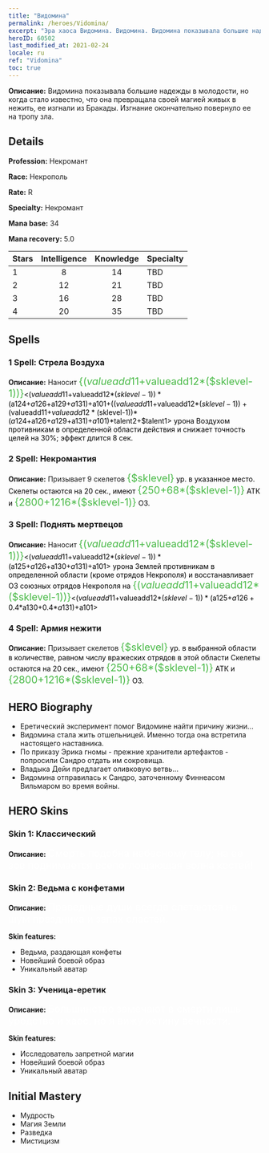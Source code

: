 ```yaml
---
title: "Видомина"
permalink: /heroes/Vidomina/
excerpt: "Эра хаоса Видомина. Видомина. Видомина показывала большие надежды в молодости, но когда стало известно, что она превращала своей магией живых в нежить, ее изгнали из Бракады. Изгнание окончательно повернуло ее на тропу зла."
heroID: 60502
last_modified_at: 2021-02-24
locale: ru
ref: "Vidomina"
toc: true
---
```

 **Описание:** Видомина показывала большие надежды в молодости, но когда стало известно, что она превращала своей магией живых в нежить, ее изгнали из Бракады. Изгнание окончательно повернуло ее на тропу зла.
## Details
 **Profession:** Некромант

 **Race:** Некрополь

 **Rate:** R

 **Specialty:** Некромант

 **Mana base:** 34

 **Mana recovery:** 5.0


  | Stars   |  Intelligence  |    Knowledge   |      Specialty     |
  |---------|:---------------:|:---------------:|--------------------|
  |    1    | 8 | 14 | TBD |
  |    2    | 12 | 21 | TBD |
  |    3    | 16 | 28 | TBD |
  |    4    | 20 | 35 | TBD |

## Spells
### 1 Spell: Стрела Воздуха
 **Описание:** Наносит <span style="color: #48b946;font-size:20px">{($valueadd11+$valueadd12*($sklevel-1))}</span><span style="color: black"><($valueadd11+$valueadd12*($sklevel-1))*($a124+$a126+$a129+$a131)+$a101+(($valueadd11+$valueadd12*($sklevel-1))+($valueadd11+$valueadd12*($sklevel-1))*($a124+$a126+$a129+$a131)+$a101)*$talent2+$talent1> урона Воздухом противникам в определенной области действия и снижает точность целей на 30%; эффект длится 8 сек.

### 2 Spell: Некромантия
 **Описание:** Призывает 9 скелетов <span style="color: #48b946;font-size:20px">{$sklevel}</span><span style="color: black"> ур. в указанное место. Скелеты остаются на 20 сек., имеют <span style="color: #48b946;font-size:20px">{250+68*($sklevel-1)}</span><span style="color: black"> АТК и <span style="color: #48b946;font-size:20px">{2800+1216*($sklevel-1)}</span><span style="color: black"> ОЗ.

### 3 Spell: Поднять мертвецов
 **Описание:** Наносит <span style="color: #48b946;font-size:20px">{($valueadd11+$valueadd12*($sklevel-1))}</span><span style="color: black"><($valueadd11+$valueadd12*($sklevel-1))*($a125+$a126+$a130+$a131)+$a101> урона Землей противникам в определенной области (кроме отрядов Некрополя) и восстанавливает ОЗ союзных отрядов Некрополя на <span style="color: #48b946;font-size:20px">{($valueadd11+$valueadd12*($sklevel-1))}</span><span style="color: black"><($valueadd11+$valueadd12*($sklevel-1))*($a125+$a126+0.4*$a130+0.4*$a131)+$a101>

### 4 Spell: Армия нежити
 **Описание:** Призывает скелетов <span style="color: #48b946;font-size:20px">{$sklevel}</span><span style="color: black"> ур. в выбранной области в количестве, равном числу вражеских отрядов в этой области Скелеты остаются на 20 сек., имеют <span style="color: #48b946;font-size:20px">{250+68*($sklevel-1)}</span><span style="color: black"> АТК и <span style="color: #48b946;font-size:20px">{2800+1216*($sklevel-1)}</span><span style="color: black"> ОЗ.


## HERO Biography
   - Еретический эксперимент помог Видомине найти причину жизни...
   - Видомина стала жить отшельницей. Именно тогда она встретила настоящего наставника.
   - По приказу Эрика гномы - прежние хранители артефактов - попросили Сандро отдать им сокровища.
   - Владыка Дейи предлагает оливковую ветвь...
   - Видомина отправилась к Сандро, заточенному Финнеасом Вильмаром во время войны.

## HERO Skins
### Skin 1: **Классический**

 **Описание:** <span style="color: #ffffff;font-size:20px">Смерть подобна небесному телу; на ее зов поднимается всепоглощающая волна костей!</span>


### Skin 2: **Ведьма с конфетами**

 **Описание:** <span style="color: #ffffff;font-size:20px">Праведные души всегда слетаются на шум праздника и запах сластей.</span>

 **Skin features:** 

   - Ведьма, раздающая конфеты
   - Новейший боевой образ
   - Уникальный аватар

### Skin 3: **Ученица-еретик**

 **Описание:** <span style="color: #ffffff;font-size:20px">Большинство замечают в смерти лишь уродство и хаос, но я вижу истину вечности.</span>

 **Skin features:** 

   - Исследователь запретной магии
   - Новейший боевой образ
   - Уникальный аватар


## Initial Mastery
   - Мудрость
   - Магия Земли
   - Разведка
   - Мистицизм
